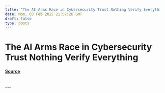 ```yaml
---
title: "The AI Arms Race in Cybersecurity Trust Nothing Verify Everything"
date: Mon, 03 Feb 2025 21:57:28 GMT
draft: false
type: posts
---
```

# The AI Arms Race in Cybersecurity Trust Nothing Verify Everything









#### [Source](https://hackernoon.com/the-ai-arms-race-in-cybersecurity-trust-nothing-verify-everything?source=rss)

<br/>
---
